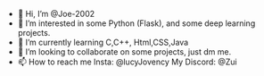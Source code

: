- 👋 Hi, I’m @Joe-2002
- 👀 I’m interested in some Python (Flask), and some deep learning projects.
- 🌱 I’m currently learning C,C++, Html,CSS,Java
- 💞️ I’m looking to collaborate on some projects, just dm me.
- 📫 How to reach me Insta: @lucyJovency My Discord: @Zui  

<!---
Joe-2002/Joe-2002 is a ✨ special ✨ repository because its `README.md` (this file) appears on your GitHub profile.
You can click the Preview link to take a look at your changes.
--->
